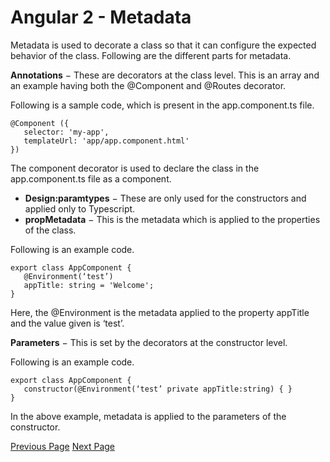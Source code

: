 # Angular 2 - Metadata
Metadata is used to decorate a class so that it can configure the expected behavior of the class. Following are the different parts for metadata.

**Annotations** − These are decorators at the class level. This is an array and an example having both the @Component and @Routes decorator.

Following is a sample code, which is present in the app.component.ts file.

```
@Component ({ 
   selector: 'my-app', 
   templateUrl: 'app/app.component.html' 
})
```
The component decorator is used to declare the class in the app.component.ts file as a component.

   * **Design:paramtypes** − These are only used for the constructors and applied only to Typescript.
   * **propMetadata** − This is the metadata which is applied to the properties of the class.

Following is an example code.

```
export class AppComponent {
   @Environment(‘test’)
   appTitle: string = 'Welcome';
}
```
Here, the @Environment is the metadata applied to the property appTitle and the value given is ‘test’.

**Parameters** − This is set by the decorators at the constructor level.

Following is an example code.

```
export class AppComponent {
   constructor(@Environment(‘test’ private appTitle:string) { }
}
```
In the above example, metadata is applied to the parameters of the constructor.


[Previous Page](../angular2/angular2_directives.md) [Next Page](../angular2/angular2_data_binding.md) 
